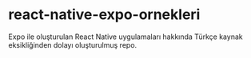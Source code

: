 # react-native-expo-ornekleri
Expo ile oluşturulan React Native uygulamaları hakkında Türkçe kaynak eksikliğinden dolayı oluşturulmuş repo.

